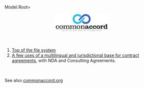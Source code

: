 Model.Root=<center><img src="File/cmacc-trans.png" style="width:35%" /></center><br><br><ol><li><a href="index.php?action=list&file=">Top of the file system</a><li><a href="index.php?action=list&file=zF/Demo/">A few uses of a multilingual and jurisdictional base for contract agreements</a>, with NDA and Consulting Agreements.  </ol><br><br> See also <a href="http://commonaccord.org">commonaccord.org</a>